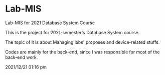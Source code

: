 # Lab-MIS
Lab-MIS for 2021 Database System Course

This is the project for 2021-semester's Database System course.

The topic of it is about Managing labs' proposes and device-related stuffs.

Codes are mainly for the back-end, since I was responsible for most of the back-end work.

2021/12/21 01:16 pm
